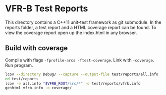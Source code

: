 # VFR-B Test Reports

This directory contains a C++11 unit-test framework as git submodule. In the reports folder, a test report and a HTML coverage report can be found. To view the coverage report open up the index.html in any browser.

## Build with coverage

Compile with flags `-fprofile-arcs -ftest-coverage`.
Link with `-coverage`.
Run program.

```bash
lcov --directory Debug/ --capture --output-file test/reports/all.info
cd test/reports
lcov -e all.info "$VFRB_ROOT/src/*" -o test/reports/vfrb.info
genhtml vfrb.info -o coverage/
```
